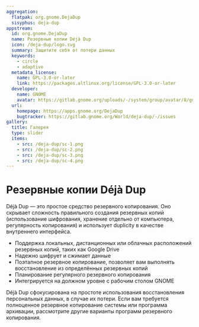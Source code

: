 ```yaml
---
aggregation:
  flatpak: org.gnome.DejaDup
  sisyphus: deja-dup
appstream:
  id: org.gnome.DejaDup
  name: Резервные копии Déjà Dup
  icon: /deja-dup/logo.svg
  summary: Защитите себя от потери данных
  keywords:
    - circle
    - adaptive
  metadata_license:
    name: GPL-3.0-or-later
    link: https://packages.altlinux.org/license/GPL-3.0-or-later
  developer:
    name: GNOME
    avatar: https://gitlab.gnome.org/uploads/-/system/group/avatar/8/gnomelogo.png?width=48
  url:
    homepage: https://apps.gnome.org/DejaDup
    bugtracker: https://gitlab.gnome.org/World/deja-dup/-/issues
gallery:
  title: Галерея
  type: slider
  items:
    - src: /deja-dup/sc-1.png
    - src: /deja-dup/sc-2.png
    - src: /deja-dup/sc-3.png
    - src: /deja-dup/sc-4.png
---
```


# Резервные копии Déjà Dup

Déjà Dup — это простое средство резервного копирования. Оно скрывает сложность правильного создания резервных копий (использование шифрования, хранение отдельно от компьютера, регулярность копирования) и использует duplicity в качестве внутреннего интерфейса.

- Поддержка локальных, дистанционных или облачных расположений резервных копий, таких как Google Drive
- Надежно шифрует и сжимает данные
- Поэтапное резервное копирование, позволяет вам выполнять восстановление из определённых резервных копий
- Планирование регулярного резервного копирования
- Интегрируется на должном уровне с рабочим столом GNOME

Déjà Dup сфокусирована на простоте использования восстановления персональных данных, в случае их потери. Если вам требуется полноценное резервное копирование системы или программа архивации, рассмотрите другие варианты программ резервного копирования.

<AGWGallery />

<!--@include: @apps/.parts/install/content-repo.md-->
<!--@include: @apps/.parts/install/content-flatpak.md-->
